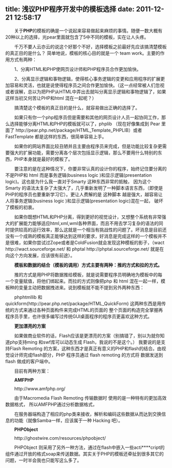 title: 浅议PHP程序开发中的模板选择
date: 2011-12-21 12:58:17
---

<p style="margin-top:10px;margin-bottom:10px;padding-top:0px;padding-right:0px;padding-bottom:0px;padding-left:0px;background-color:transparent;text-indent:28px;">
	关于<strong style="font-weight:bold;text-align:center;">PHP</strong>的模板的确是一个说起来容易做起来麻烦的事情。随便一数大概有20种以上的选择，光pear里面就包含了5中不同的模板，实在让人头疼。&nbsp;
</p>
<p style="margin-top:10px;margin-bottom:10px;padding-top:0px;padding-right:0px;padding-bottom:0px;padding-left:0px;background-color:transparent;text-indent:28px;">
	千万不要人云亦云的说这个好那个不好，选择模板之前最好先应该搞清楚模板的真正目的是什么？ 简单地说，模板的核心目的就是一个 team work。主要的作用方式有两种：
</p>
<p style="margin-top:10px;margin-bottom:10px;padding-top:0px;padding-right:0px;padding-bottom:0px;padding-left:0px;background-color:transparent;text-indent:28px;">
	1、分离HTML和PHP使网页设计师和PHP程序员合作更加愉快。&nbsp;
</p>
<p style="margin-top:10px;margin-bottom:10px;padding-top:0px;padding-right:0px;padding-bottom:0px;padding-left:0px;background-color:transparent;text-indent:28px;">
	2、分离显示逻辑和事物逻辑，使得核心事务逻辑的变更和应用程序的扩展更加容易和灵活，也就是说使得程序员之间合作更加愉快。（这一点经常被人们忽视或者误解，总以为把PHP从HTML中弄出去就叫分离显示逻辑和事物逻辑了，如果这样当初又何苦让PHP和html 混在一起呢？）&nbsp;
</p>
<p style="margin-top:10px;margin-bottom:10px;padding-top:0px;padding-right:0px;padding-bottom:0px;padding-left:0px;background-color:transparent;text-indent:28px;">
	搞清楚这个模板的真正目的是什么，就容易做出正确的选择了。&nbsp;
</p>
<p style="margin-top:10px;margin-bottom:10px;padding-top:0px;padding-right:0px;padding-bottom:0px;padding-left:0px;background-color:transparent;text-indent:28px;">
	如果只有你一个php程序员但是需要和其他的网页设计人员一起协同工作，那么选择能够分离HTML和PHP的模板就可以了，phplib （现在好像集成到 Pear 里面了 http://pear.php.net/package/HTML_Template_PHPLIB）或者 FastTemplate 都是这样的东西，很简单容易上手。&nbsp;
</p>
<p style="margin-top:10px;margin-bottom:10px;padding-top:0px;padding-right:0px;padding-bottom:0px;padding-left:0px;background-color:transparent;text-indent:28px;">
	如果你的网站界面比较丑陋并且主要由程序员来完成，但是功能比较复杂更需要强大的扩展功能，需要分离各个层次包括显示逻辑，那么不要用什么特别的东西，PHP本身就是最好的模板了。
</p>
<p style="margin-top:10px;margin-bottom:10px;padding-top:0px;padding-right:0px;padding-bottom:0px;padding-left:0px;background-color:transparent;text-indent:28px;">
	要注意的是在这种情况下，你要非常认真的设计你的程序，始终记住要分离的不是PHP和 html 而是事务逻辑(business logic )和显示逻辑(presentation logic)。这也是为什么我一直对于Smarty 这种东西非常的抵触， 因为这个 Smarty 的语法太复杂了太强大了，几乎重新发明了一种脚本语言东西，（即使是PHP的程序员也要重新学习它）。更让人费解的是 这种脚本 越是强大，越容易让人将事务逻辑(business logic )和显示逻辑(presentation logic)混在一起， 破坏了模板的初衷。
</p>
<p style="margin-top:10px;margin-bottom:10px;padding-top:0px;padding-right:0px;padding-bottom:0px;padding-left:0px;background-color:transparent;text-indent:28px;">
	如果你既想HTML和PHP分离，得到更好的视觉设计，又想整个系统有非常强大的扩展能力能够适应html,xml,wml各种界面，而且不用去学习复杂的语法的同时提供较高的运行效率，那么这就是一个相当有挑战性的问题了。坏消息是目前还没有一个成熟的模板真正能够达到这样的要求，好消息是完成这样的一个模板并不是很难，如果你尝试过Zope或者是ColdFusion就会发现这种模板的影子，（wact http://wact.sourceforge.net/ 和 phptal http://phptal.sourceforge.net/ 就是在向这个方向发展，应该很有前途）。
</p>
<p style="margin-top:10px;margin-bottom:10px;padding-top:0px;padding-right:0px;padding-bottom:0px;padding-left:0px;background-color:transparent;text-indent:28px;">
	<strong style="font-weight:bold;text-align:center;">模板和数据的结合（模板的调用）方式主要有两种：推的方式和拉的方式。&nbsp;</strong>
</p>
<p style="margin-top:10px;margin-bottom:10px;padding-top:0px;padding-right:0px;padding-bottom:0px;padding-left:0px;background-color:transparent;text-indent:28px;">
	推的方式是用PHP将数据推给模板，就是说需要程序员明确地为模板中的每一个变量赋值，将他们绑起来。而拉的方式则像把php 和 html 混在一起一样，模板种的变量主动把数据拽进来。说到模板就不能不提到另外两种东西：
</p>
<p style="margin-top:10px;margin-bottom:10px;padding-top:0px;padding-right:0px;padding-bottom:0px;padding-left:0px;background-color:transparent;text-indent:28px;">
	phphtmllib 和 quickform(http://pear.php.net/package/HTML_QuickForm) 这两种东西是用传统的方式来通过各种页面构件来完成HTML的页面的 整个页面的构造完全掌握再程序员手里，也许很多编写过传统GUI桌面程序的程序员更喜欢这种方式。&nbsp;
</p>
<p style="margin-top:10px;margin-bottom:10px;padding-top:0px;padding-right:0px;padding-bottom:0px;padding-left:0px;background-color:transparent;text-indent:28px;">
	<strong style="font-weight:bold;text-align:center;">更加漂亮的方案&nbsp;</strong>
</p>
<p style="margin-top:10px;margin-bottom:10px;padding-top:0px;padding-right:0px;padding-bottom:0px;padding-left:0px;background-color:transparent;text-indent:28px;">
	如果做商业软件的话，Flash应该是更漂亮的方案（别搞错了，别以为就你知道php支持ming 和swf库可以动态生成 Flash，我说的不是这个。） 我要说的是支持Flash Remoting 的方案，这种东西才是真正有意义的PHP和flash的结合。由视觉设计师完成flash部分，PHP 程序员通过 flash remoting 的方式将 数据发送到 flash 做成的客户端中。&nbsp;
</p>
<p style="margin-top:10px;margin-bottom:10px;padding-top:0px;padding-right:0px;padding-bottom:0px;padding-left:0px;background-color:transparent;text-indent:28px;">
	目前有两种方案：&nbsp;
</p>
<p style="margin-top:10px;margin-bottom:10px;padding-top:0px;padding-right:0px;padding-bottom:0px;padding-left:0px;background-color:transparent;text-indent:28px;">
	<strong style="font-weight:bold;text-align:center;">AMFPHP&nbsp;</strong>
</p>
<p style="margin-top:10px;margin-bottom:10px;padding-top:0px;padding-right:0px;padding-bottom:0px;padding-left:0px;background-color:transparent;text-indent:28px;">
	http://www.amfphp.org/
</p>
<p style="margin-top:10px;margin-bottom:10px;padding-top:0px;padding-right:0px;padding-bottom:0px;padding-left:0px;background-color:transparent;text-indent:28px;">
	由于Macromedia Flash Remoting 传输数据时 使用的是一种特有的更加高效数据格式， 所以AMFPHP通过分析数据格式，
</p>
<p style="margin-top:10px;margin-bottom:10px;padding-top:0px;padding-right:0px;padding-bottom:0px;padding-left:0px;background-color:transparent;text-indent:28px;">
	在服务器端构造了相应的php类来接收，解析和编码这些数据从而达到交换信息的功能（就像Samba一样，应该属于一种 Hacking 吧）。&nbsp;
</p>
<p style="margin-top:10px;margin-bottom:10px;padding-top:0px;padding-right:0px;padding-bottom:0px;padding-left:0px;background-color:transparent;text-indent:28px;">
	<strong style="font-weight:bold;text-align:center;">PHPObject</strong>
</p>
<p style="margin-top:10px;margin-bottom:10px;padding-top:0px;padding-right:0px;padding-bottom:0px;padding-left:0px;background-color:transparent;text-indent:28px;">
	http://ghostwire.com/resources/phpobject/
</p>
<p style="margin-top:10px;margin-bottom:10px;padding-top:0px;padding-right:0px;padding-bottom:0px;padding-left:0px;background-color:transparent;text-indent:28px;">
	PHPObject 则采用了另外一种方法，通过在flash中嵌入一些acti****cript的组件通过开放的格式soap来传送数据。其实关于PHP的模板还牵扯到很多其它的问题，一时半会我也只能写这么多了。
</p>
